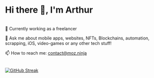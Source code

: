 # Hi there 👋, I'm Arthur

<!--
**minimoz/minimoz** is a ✨ _special_ ✨ repository because its `README.md` (this file) appears on your GitHub profile.

Here are some ideas to get you started:

- 🔭 I’m currently working on ...
- 🌱 I’m currently learning ...
- 👯 I’m looking to collaborate on ...
- 🤔 I’m looking for help with ...
- 💬 Ask me about ...
- 📫 How to reach me: ...
- 😄 Pronouns: ...
- ⚡ Fun fact: ...
-->
\
🔭 Currently working as a freelancer

💬 Ask me about mobile apps, websites, NFTs, Blockchains, automation, scrapping, iOS, video-games or any other tech stuff!

📫 How to reach me: [contact@moz.ninja](mailto:contact@moz.ninja)
\
\
\
[![GitHub Streak](https://streak-stats.demolab.com/?user=minimoz&theme=dark&hide_border=true&date_format=M%20j%5B%2C%20Y%5D)](https://git.io/streak-stats)
